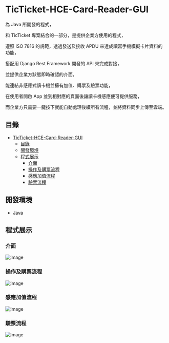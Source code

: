 # TicTicket-HCE-Card-Reader-GUI

為 Java 所開發的程式，

和 TicTicket 專案結合的一部分，是提供企業方使用的程式，

遵照 ISO 7816 的規範，透過發送及接收 APDU 來達成讀寫手機模擬卡片資料的功能，

搭配用 Django Rest Framework 開發的 API 來完成對接，

並提供企業方狀態即時確認的介面，

能連結非感應式讀卡機並擁有加值、購票及驗票功能，

在使用者開啟 App 並到相對應的頁面後讓讀卡機感應便可提供服務，

而企業方只需要一鍵按下就能自動處理後續所有流程，並將資料同步上傳至雲端。

## 目錄

- [TicTicket-HCE-Card-Reader-GUI](#TicTicket-HCE-Card-Reader-GUI)
  * [目錄](#目錄)
  * [開發環境](#開發環境)
  * [程式展示](#程式展示)
    + [介面](#介面)
    + [操作及購票流程](#操作及購票流程)
    + [感應加值流程](#感應加值流程)
    + [驗票流程](#驗票流程)
  
開發環境
---

* [Java](https://www.java.com/zh_TW/) 

程式展示
---
### 介面

![image](https://github.com/JasperSui/HCE-Card-Reader-GUI/tree/master/Image/1.jpg)

### 操作及購票流程

![image](https://github.com/JasperSui/HCE-Card-Reader-GUI/tree/master/Image/2.jpg)

### 感應加值流程

![image](https://github.com/JasperSui/HCE-Card-Reader-GUI/tree/master/Image/3.jpg)

### 驗票流程

![image](https://github.com/JasperSui/HCE-Card-Reader-GUI/tree/master/Image/4.jpg)


